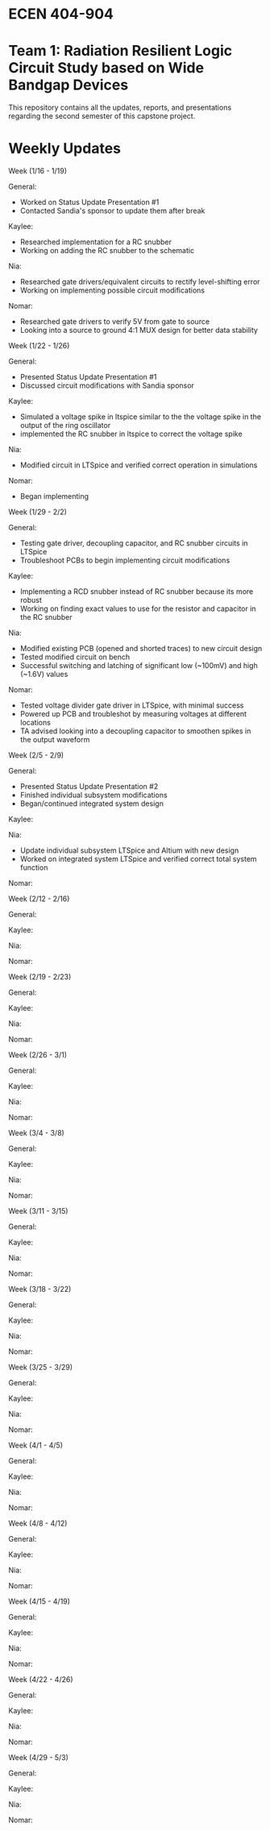 # ECEN 404-904
# Team 1: Radiation Resilient Logic Circuit Study based on Wide Bandgap Devices

This repository contains all the updates, reports, and presentations regarding the second semester of this capstone project.

# Weekly Updates
Week (1/16 - 1/19)

General:
- Worked on Status Update Presentation #1
- Contacted Sandia's sponsor to update them after break

Kaylee:
- Researched implementation for a RC snubber
- Working on adding the RC snubber to the schematic

Nia:
- Researched gate drivers/equivalent circuits to rectify level-shifting error
- Working on implementing possible circuit modifications

Nomar:
- Researched gate drivers to verify 5V from gate to source
- Looking into a source to ground 4:1 MUX design for better data stability

Week (1/22 - 1/26)

General:
- Presented Status Update Presentation #1
- Discussed circuit modifications with Sandia sponsor

Kaylee:
- Simulated a voltage spike in ltspice similar to the the voltage spike in the output of the ring oscillator
- implemented the RC snubber in ltspice to correct the voltage spike

Nia:
- Modified circuit in LTSpice and verified correct operation in simulations

Nomar:
- Began implementing


Week (1/29 - 2/2)

General:
- Testing gate driver, decoupling capacitor, and RC snubber circuits in LTSpice
- Troubleshoot PCBs to begin implementing circuit modifications

Kaylee:
- Implementing a RCD snubber instead of RC snubber because its more robust
- Working on finding exact values to use for the resistor and capacitor in the RC snubber

Nia:
- Modified existing PCB (opened and shorted traces) to new circuit design
- Tested modified circuit on bench
- Successful switching and latching of significant low (~100mV) and high (~1.6V) values

Nomar:
- Tested voltage divider gate driver in LTSpice, with minimal success
- Powered up PCB and troubleshot by measuring voltages at different locations
- TA advised looking into a decoupling capacitor to smoothen spikes in the output waveform

Week (2/5 - 2/9)

General:
- Presented Status Update Presentation #2
- Finished individual subsystem modifications
- Began/continued integrated system design
  
Kaylee:

Nia:
- Update individual subsystem LTSpice and Altium with new design
- Worked on integrated system LTSpice and verified correct total system function

Nomar:

Week (2/12 - 2/16)

General:

Kaylee:

Nia:

Nomar:

Week (2/19 - 2/23)

General:

Kaylee:

Nia:

Nomar:

Week (2/26 - 3/1)

General:

Kaylee:

Nia:

Nomar:

Week (3/4 - 3/8)

General:

Kaylee:

Nia:

Nomar:

Week (3/11 - 3/15)

General:

Kaylee:

Nia:

Nomar:

Week (3/18 - 3/22)

General:

Kaylee:

Nia:

Nomar:

Week (3/25 - 3/29)

General:

Kaylee:

Nia:

Nomar:

Week (4/1 - 4/5)

General:

Kaylee:

Nia:

Nomar:

Week (4/8 - 4/12)

General:

Kaylee:

Nia:

Nomar:

Week (4/15 - 4/19)

General:

Kaylee:

Nia:

Nomar:

Week (4/22 - 4/26)

General:

Kaylee:

Nia:

Nomar:

Week (4/29 - 5/3)

General:

Kaylee:

Nia:

Nomar:
